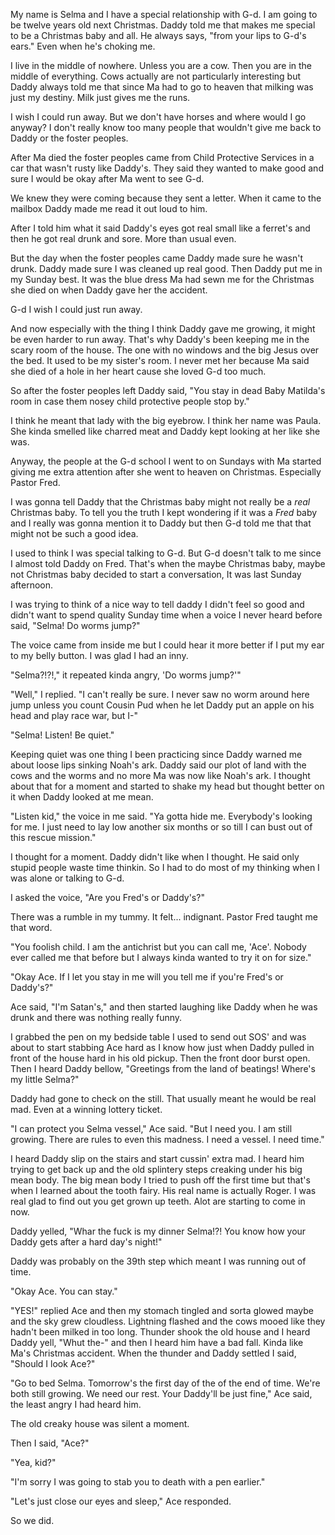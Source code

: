 My name is Selma and I have a special relationship with G-d. I am going to be twelve years old next Christmas. Daddy told me that makes me special to be a Christmas baby and all. He always says, "from your lips to G-d's ears." Even when he's choking me.

I live in the middle of nowhere. Unless you are a cow. Then you are in the middle of everything. Cows actually are not particularly interesting but Daddy always told me that since Ma had to go to heaven that milking was just my destiny. Milk just gives me the runs.

I wish I could run away. But we don't have horses and where would I go anyway? I don't really know too many people that wouldn't give me back to Daddy or the foster peoples.

After Ma died the foster peoples came from Child Protective Services in a car that wasn't rusty like Daddy's. They said they wanted to make good and sure I would be okay after Ma went to see G-d.

We knew they were coming because they sent a letter. When it came to the mailbox Daddy made me read it out loud to him.

After I told him what it said Daddy's eyes got real small like a ferret's and then he got real drunk and sore. More than usual even.

But the day when the foster peoples came Daddy made sure he wasn't drunk. Daddy made sure I was cleaned up real good. Then Daddy put me in my Sunday best. It was the blue dress Ma had sewn me for the Christmas she died on when Daddy gave her the accident.

G-d I wish I could just run away.

And now especially with the thing I think Daddy gave me growing, it might be even harder to run away. That's why Daddy's been keeping me in the scary room of the house. The one with no windows and the big Jesus over the bed. It used to be my sister's room. I never met her because Ma said she died of a hole in her heart cause she loved G-d too much.

So after the foster peoples left Daddy said, "You stay in dead Baby Matilda's room in case them nosey child protective people stop by."

I think he meant that lady with the big eyebrow. I think her name was Paula. She kinda smelled like charred meat and Daddy kept looking at her like she was.

Anyway, the people at the G-d school I went to on Sundays with Ma started giving me extra attention after she went to heaven on Christmas. Especially Pastor Fred.

I was gonna tell Daddy that the Christmas baby might not really be a *real* Christmas baby. To tell you the truth I kept wondering if it was a *Fred* baby and I really was gonna mention it to Daddy but then G-d told me that that might not be such a good idea.

I used to think I was special talking to G-d. But G-d doesn't talk to me since I almost told Daddy on Fred. That's when the maybe Christmas baby, maybe not Christmas baby decided to start a conversation, It was last Sunday afternoon.

I was trying to think of a nice way to tell daddy I didn't feel so good and didn't want to spend quality Sunday time when a voice I never heard before said, "Selma! Do worms jump?"

The voice came from inside me but I could hear it more better if I put my ear to my belly button. I was glad I had an inny.

"Selma?!?!," it repeated kinda angry, 'Do worms jump?'"

"Well," I replied. "I can't really be sure. I never saw no worm around here jump unless you count Cousin Pud when he let Daddy put an apple on his head and play race war, but I-"

"Selma! Listen! Be quiet."

Keeping quiet was one thing I been practicing since Daddy warned me about loose lips sinking Noah's ark. Daddy said our plot of land with the cows and the worms and no more Ma was now like Noah's ark. I thought about that for a moment and started to shake my head but thought better on it when Daddy looked at me mean.

"Listen kid," the voice in me said. "Ya gotta hide me. Everybody's looking for me. I just need to lay low another six months or so till I can bust out of this rescue mission."

I thought for a moment. Daddy didn't like when I thought. He said only stupid people waste time thinkin. So I had to do most of my thinking when I was alone or talking to G-d.

I asked the voice, "Are you Fred's or Daddy's?"

There was a rumble in my tummy. It felt... indignant. Pastor Fred taught me that word.

"You foolish child. I am the antichrist but you can call me, 'Ace'. Nobody ever called me that before but I always kinda wanted to try it on for size."

"Okay Ace. If I let you stay in me will you tell me if you're Fred's or Daddy's?"

Ace said, "I'm Satan's," and then started laughing like Daddy when he was drunk and there was nothing really funny.

I grabbed the pen on my bedside table I used to send out SOS' and was about to start stabbing Ace hard as I know how just when Daddy pulled in front of the house hard in his old pickup. Then the front door burst open. Then I heard Daddy bellow, "Greetings from the land of beatings! Where's my little Selma?"

Daddy had gone to check on the still. That usually meant he would be real mad. Even at a winning lottery ticket.

"I can protect you Selma vessel," Ace said. "But I need you. I am still growing. There are rules to even this madness. I need a vessel. I need time."

I heard Daddy slip on the stairs and start cussin' extra mad. I heard him trying to get back up and the old splintery steps creaking under his big mean body. The big mean body I tried to push off the first time but that's when I learned about the tooth fairy. His real name is actually Roger. I was real glad to find out you get grown up teeth. Alot are starting to come in now.

Daddy yelled, "Whar the fuck is my dinner Selma!?! You know how your Daddy gets after a hard day's night!"

Daddy was probably on the 39th step which meant I was running out of time.

"Okay Ace. You can stay."

"YES!" replied Ace and then my stomach tingled and sorta glowed maybe and the sky grew cloudless. Lightning flashed and the cows mooed like they hadn't been milked in too long. Thunder shook the old house and I heard Daddy yell, "Whut the-" and then I heard him have a bad fall. Kinda like Ma's Christmas accident. When the thunder and Daddy settled I said, "Should I look Ace?"

"Go to bed Selma. Tomorrow's the first day of the of the end of time. We're both still growing. We need our rest. Your Daddy'll be just fine," Ace said, the least angry I had heard him.

The old creaky house was silent a moment.

Then I said, "Ace?"

"Yea, kid?"

"I'm sorry I was going to stab you to death with a pen earlier."

"Let's just close our eyes and sleep," Ace responded.

So we did.